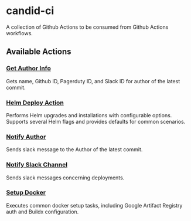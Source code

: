 # candid-ci

A collection of Github Actions to be consumed from Github Actions workflows.

## Available Actions
### [Get Author Info](./get-auth-info/README.md)

Gets name, Github ID, Pagerduty ID, and Slack ID for author of the latest commit.

### [Helm Deploy Action](./helm-deploy/README.md)

Performs Helm upgrades and installations with configurable options. Supports several Helm flags and provides defaults for common scenarios.

### [Notify Author](./notify-author/README.md)

Sends slack message to the Author of the latest commit.

### [Notify Slack Channel](./notify-slack-channel/README.md)

Sends slack messages concerning deployments.

### [Setup Docker](./setup-docker/README.md)

Executes common docker setup tasks, including Google Artifact Registry auth and Buildx configuration.